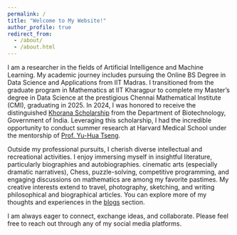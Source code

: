 ```yaml
---
permalink: /
title: "Welcome to My Website!"
author_profile: true
redirect_from: 
  - /about/
  - /about.html
---
```


I am a researcher in the fields of Artificial Intelligence and Machine Learning. My academic journey includes pursuing the Online BS Degree in Data Science and Applications from IIT Madras. I transitioned from the graduate program in Mathematics at IIT Kharagpur to complete my Master’s degree in Data Science at the prestigious Chennai Mathematical Institute (CMI), graduating in 2025. In 2024, I was honored to receive the distinguished [Khorana Scholarship](https://iusstf.org/khorana-program-for-scholars) from the Department of Biotechnology, Government of India. Leveraging this scholarship, I had the incredible opportunity to conduct summer research at Harvard Medical School under the mentorship of [Prof. Yu-Hua Tseng](https://yhtsenglab.org/).

Outside my professional pursuits, I cherish diverse intellectual and recreational activities. I enjoy immersing myself in insightful literature, particularly biographies and autobiographies. cinematic arts (especially dramatic narratives), Chess, puzzle-solving, competitive programming, and engaging discussions on mathematics are among my favorite pastimes. My creative interests extend to travel, photography, sketching, and writing philosophical and biographical articles. You can explore more of my thoughts and experiences in the [blogs](https://gaurangakrb.github.io/year-archive/) section.

I am always eager to connect, exchange ideas, and collaborate. Please feel free to reach out through any of my social media platforms.
